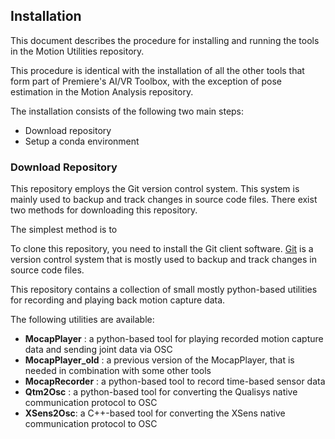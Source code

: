 ## Installation

This document describes the procedure for installing and running the tools in the Motion Utilities repository. 

This procedure is identical with the installation of all the other tools that form part of Premiere's AI/VR Toolbox, with the exception of pose estimation in the Motion Analysis repository.

The installation consists of the following two main steps:

- Download repository
- Setup a conda environment



### Download Repository

This repository employs the Git version control system. This system is mainly used to backup and track changes in source code files. There exist two methods for downloading this repository.

The simplest method is to 

To clone this repository, you need to install the Git client software. [Git](https://en.wikipedia.org/wiki/Git) is a version control system that is mostly used to backup and track changes in source code files. 





This repository contains a collection of small mostly python-based utilities for recording and playing back motion capture data.

The following utilities are available:

- **MocapPlayer** : a python-based tool for playing recorded motion capture data and sending joint data via OSC
- **MocapPlayer_old** : a previous version of the MocapPlayer, that is needed in combination with some other tools
- **MocapRecorder** : a python-based tool to record time-based sensor data
- **Qtm2Osc** : a python-based tool for converting the Qualisys native communication protocol to OSC
- **XSens2Osc**: a C++-based tool for converting the XSens native communication protocol to OSC